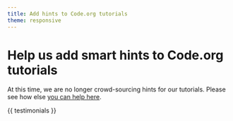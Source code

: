 ```yaml
---
title: Add hints to Code.org tutorials
theme: responsive
---
```



# Help us add smart hints to Code.org tutorials

At this time, we are no longer crowd-sourcing hints for our tutorials. Please
see how else [you can help here](/help).

{{ testimonials }}
